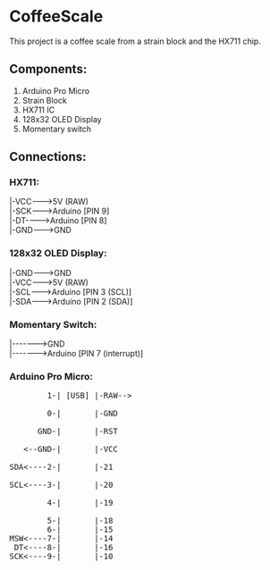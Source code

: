 # CoffeeScale

This project is a coffee scale from a strain block and the HX711 chip.

## Components:

1. Arduino Pro Micro
2. Strain Block
3. HX711 IC
4. 128x32 OLED Display
5. Momentary switch

## Connections:

### HX711:

|-VCC--->5V (RAW) <br />
|-SCK--->Arduino [PIN 9] <br />
|-DT---->Arduino [PIN 8] <br />
|-GND--->GND <br />

### 128x32 OLED Display:

|-GND--->GND <br />
|-VCC--->5V (RAW) <br />
|-SCL--->Arduino [PIN 3 (SCL)] <br />
|-SDA--->Arduino [PIN 2 (SDA)] <br />

### Momentary Switch:

|------->GND <br />
|------->Arduino [PIN 7 (interrupt)]

### Arduino Pro Micro:

<pre>
        1-| [USB] |-RAW--> <br />
        0-|       |-GND <br />
      GND-|       |-RST <br />
   <--GND-|       |-VCC <br />
SDA<----2-|       |-21 <br />
SCL<----3-|       |-20 <br />
        4-|       |-19 <br />
        5-|       |-18
        6-|       |-15
MSW<----7-|       |-14
 DT<----8-|       |-16
SCK<----9-|       |-10
</pre>
